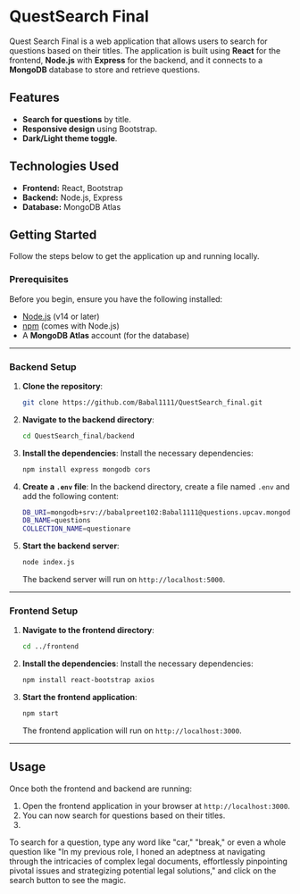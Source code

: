 
# QuestSearch Final

Quest Search Final is a web application that allows users to search for questions based on their titles. The application is built using **React** for the frontend, **Node.js** with **Express** for the backend, and it connects to a **MongoDB** database to store and retrieve questions.

## Features

- **Search for questions** by title.
- **Responsive design** using Bootstrap.
- **Dark/Light theme toggle**.

## Technologies Used

- **Frontend:** React, Bootstrap
- **Backend:** Node.js, Express
- **Database:** MongoDB Atlas

## Getting Started

Follow the steps below to get the application up and running locally.

### Prerequisites

Before you begin, ensure you have the following installed:

- [Node.js](https://nodejs.org/) (v14 or later)
- [npm](https://www.npmjs.com/) (comes with Node.js)
- A **MongoDB Atlas** account (for the database)

---

### Backend Setup

1. **Clone the repository**:
   ```bash
   git clone https://github.com/Babal1111/QuestSearch_final.git
   ```

2. **Navigate to the backend directory**:
   ```bash
   cd QuestSearch_final/backend
   ```

3. **Install the dependencies**:
   Install the necessary dependencies:
   ```bash
   npm install express mongodb cors
   ```

4. **Create a `.env` file**:
   In the backend directory, create a file named `.env` and add the following content:

   ```bash
   DB_URI=mongodb+srv://babalpreet102:Babal1111@questions.upcav.mongodb.net/?retryWrites=true&w=majority&appName=questions
   DB_NAME=questions
   COLLECTION_NAME=questionare
   ```

5. **Start the backend server**:
   ```bash
   node index.js
   ```

   The backend server will run on `http://localhost:5000`.

---

### Frontend Setup

1. **Navigate to the frontend directory**:
   ```bash
   cd ../frontend
   ```

2. **Install the dependencies**:
   Install the necessary dependencies:
   ```bash
   npm install react-bootstrap axios
   ```

3. **Start the frontend application**:
   ```bash
   npm start
   ```

   The frontend application will run on `http://localhost:3000`.

---

## Usage

Once both the frontend and backend are running:

1. Open the frontend application in your browser at `http://localhost:3000`.
2. You can now search for questions based on their titles.
3. 
To search for a question, type any word like "car," "break," or even a whole question like "In my previous role, I honed an adeptness at navigating through the intricacies of complex legal documents, effortlessly pinpointing pivotal issues and strategizing potential legal solutions," and
 click on the search button to see the magic.
